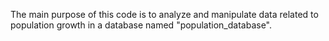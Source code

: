 The main purpose of this code is to analyze and manipulate data related to population growth in a database named "population_database".
